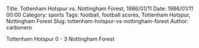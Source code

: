 Title: Tottenham Hotspur vs. Nottingham Forest, 1986/01/11
Date: 1986/01/11 00:00
Category: sports
Tags: football, football scores, Tottenham Hotspur, Nottingham Forest
Slug: tottenham-hotspur-vs-nottingham-forest
Author: carbonero


Tottenham Hotspur 0 - 3 Nottingham Forest
